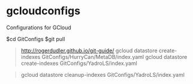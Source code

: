 # gcloudconfigs
Configurations for GCloud

$cd GitConfigs
$git pull

>http://rogerdudler.github.io/git-guide/
>gcloud datastore create-indexes GitConfigs/HurryCan/MetaDB/index.yaml
>gcloud datastore create-indexes GitConfigs/YadroLS/index.yaml

>gcloud datastore cleanup-indexes GitConfigs/YadroLS/index.yaml